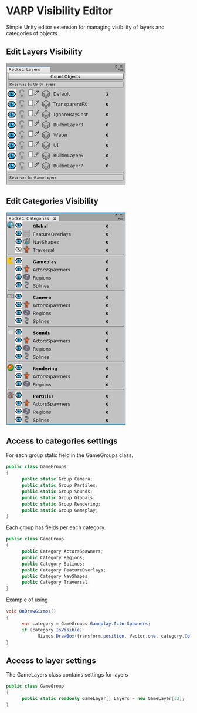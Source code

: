 # VARP Visibility Editor

Simple Unity editor extension for managing visibility of layers and categories of objects.

## Edit Layers Visibility

![Layers Window](/Documentation/layers_window.png)

## Edit Categories Visibility

![Categories Window](/Documentation/categories_window.png)

## Access to categories settings

For each group static field in the GameGroups class.

```C#
public class GameGroups
{
      public static Group Camera;
      public static Group Partiles;
      public static Group Sounds;
      public static Group Globals;
      public static Group Rendering;
      public static Group Gameplay;
}
```

Each group has fields per each category.

```C#
public class GameGroup
{
      public Category ActorsSpawners;
      public Category Regions;
      public Category Splines;
      public Category FeatureOverlays;
      public Category NavShapes;
      public Category Traversal;
}
```

Example of using

```C#
void OnDrawGizmos()
{
      var category = GameGroups.Gameplay.ActorSpawners;
      if (category.IsVisible)
            Gizmos.DrawBox(transform.position, Vector.one, category.Color);
}
```

## Access to layer settings

The GameLayers class contains settings for layers


```C#
public class GameGroup
{
      public static readonly GameLayer[] Layers = new GameLayer[32];
}
```



